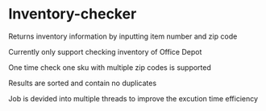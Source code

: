 # Inventory-checker
Returns inventory information by inputting item number and zip code

Currently only support checking inventory of Office Depot

One time check one sku with multiple zip codes is supported

Results are sorted and contain no duplicates

Job is devided into multiple threads to improve the excution time efficiency 
